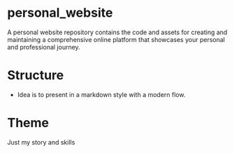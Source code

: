 # personal_website
A personal website repository contains the code and assets for creating and maintaining a comprehensive online platform that showcases your personal and professional journey.


# Structure
- Idea is to present in a markdown style with a modern flow.

# Theme
Just my story and skills
